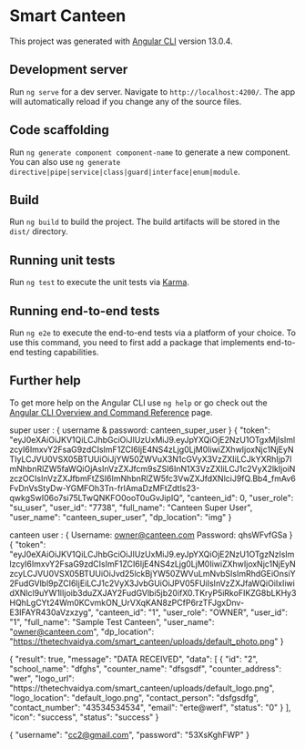 # Smart Canteen

This project was generated with [Angular CLI](https://github.com/angular/angular-cli) version 13.0.4.

## Development server

Run `ng serve` for a dev server. Navigate to `http://localhost:4200/`. The app will automatically reload if you change any of the source files.

## Code scaffolding

Run `ng generate component component-name` to generate a new component. You can also use `ng generate directive|pipe|service|class|guard|interface|enum|module`.

## Build

Run `ng build` to build the project. The build artifacts will be stored in the `dist/` directory.

## Running unit tests

Run `ng test` to execute the unit tests via [Karma](https://karma-runner.github.io).

## Running end-to-end tests

Run `ng e2e` to execute the end-to-end tests via a platform of your choice. To use this command, you need to first add a package that implements end-to-end testing capabilities.

## Further help

To get more help on the Angular CLI use `ng help` or go check out the [Angular CLI Overview and Command Reference](https://angular.io/cli) page.


super user : 
{
    username & password: canteen_super_user
}
{
    "token": "eyJ0eXAiOiJKV1QiLCJhbGciOiJIUzUxMiJ9.eyJpYXQiOjE2NzU1OTgxMjIsImlzcyI6ImxvY2FsaG9zdCIsImF1ZCI6IjE4NS4zLjg0LjM0IiwiZXhwIjoxNjc1NjEyNTIyLCJVU0VSX05BTUUiOiJjYW50ZWVuX3N1cGVyX3VzZXIiLCJkYXRhIjp7ImNhbnRlZW5faWQiOjAsInVzZXJfcm9sZSI6InN1X3VzZXIiLCJ1c2VyX2lkIjoiNzczOCIsInVzZXJfbmFtZSI6ImNhbnRlZW5fc3VwZXJfdXNlciJ9fQ.Bb4_fmAv6FvDnVsStyDw-YGMFOh3Tn-frIAmaDzMFtZdtIs23-qwkgSwI06o7si75LTwQNKFO0ooT0uGvJipIQ",
    "canteen_id": 0,
    "user_role": "su_user",
    "user_id": "7738",
    "full_name": "Canteen Super User",
    "user_name": "canteen_super_user",
    "dp_location": "img"
}

canteen user : 
{
    Username: owner@canteen.com
    Password: qhsWFvfGSa
}
{
    "token": "eyJ0eXAiOiJKV1QiLCJhbGciOiJIUzUxMiJ9.eyJpYXQiOjE2NzU1OTgzNzIsImlzcyI6ImxvY2FsaG9zdCIsImF1ZCI6IjE4NS4zLjg0LjM0IiwiZXhwIjoxNjc1NjEyNzcyLCJVU0VSX05BTUUiOiJvd25lckBjYW50ZWVuLmNvbSIsImRhdGEiOnsiY2FudGVlbl9pZCI6IjEiLCJ1c2VyX3JvbGUiOiJPV05FUiIsInVzZXJfaWQiOiIxIiwidXNlcl9uYW1lIjoib3duZXJAY2FudGVlbi5jb20ifX0.TKryP5iRkoFIKZG8bLKHy3HQhLgCYt24Wm0KCvmkON_UrVXqKAN8zPCfP6rzTFJgxDnv-E3IFAYR430aVzxzyg",
    "canteen_id": "1",
    "user_role": "OWNER",
    "user_id": "1",
    "full_name": "Sample Test Canteen",
    "user_name": "owner@canteen.com",
    "dp_location": "https://thetechvaidya.com/smart_canteen/uploads/default_photo.png"
}


{
    "result": true,
    "message": "DATA RECEIVED",
    "data": [
        {
            "id": "2",
            "school_name": "dfghs",
            "counter_name": "dfsgsdf",
            "counter_address": "wer",
            "logo_url": 
            "https:\/\/thetechvaidya.com\/smart_canteen\/uploads\/default_logo.png",
            "logo_location": "default_logo.png",
            "contact_person": "dsfgsdfg",
            "contact_number": "43534534534",
            "email": "erte@werf",
            "status": "0"
        }
    ],
    "icon": "success",
    "status": "success"
}


{
    "username": "cc2@gmail.com",
    "password": "53XsKghFWP"
}
